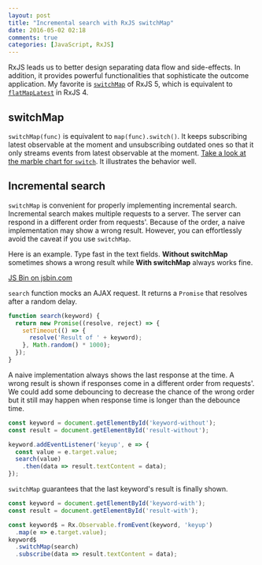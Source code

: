 ```yaml
---
layout: post
title: "Incremental search with RxJS switchMap"
date: 2016-05-02 02:18
comments: true
categories: [JavaScript, RxJS]
---
```


RxJS leads us to better design separating data flow and side-effects. In addition, it provides powerful functionalities that sophisticate the outcome application. My favorite is [`switchMap`](http://reactivex.io/rxjs/class/es6/Observable.js~Observable.html#instance-method-switchMap) of RxJS 5, which is equivalent to [`flatMapLatest`](https://github.com/Reactive-Extensions/RxJS/blob/master/doc/api/core/operators/flatmaplatest.md) in RxJS 4.

## switchMap

`switchMap(func)` is equivalent to `map(func).switch()`. It keeps subscribing latest observable at the moment and unsubscribing outdated ones so that it only streams events from latest observable at the moment. [Take a look at the marble chart for `switch`](http://reactivex.io/rxjs/class/es6/Observable.js~Observable.html#instance-method-switch). It illustrates the behavior well.

## Incremental search

`switchMap` is convenient for properly implementing incremental search. Incremental search makes multiple requests to a server. The server can respond in a different order from requests'. Because of the order, a naive implementation may show a wrong result. However, you can effortlessly avoid the caveat if you use `switchMap`.

Here is an example. Type fast in the text fields. **Without switchMap** sometimes shows a wrong result while **With switchMap** always works fine.

<a href="http://jsbin.com/megiqo/edit" target="_blank">JS Bin on jsbin.com</a>

`search` function mocks an AJAX request. It returns a `Promise` that resolves after a random delay.

```js
function search(keyword) {
  return new Promise((resolve, reject) => {
    setTimeout(() => {
      resolve('Result of ' + keyword);
    }, Math.random() * 1000);
  });
}
```

A naive implementation always shows the last response at the time. A wrong result is shown if responses come in a different order from requests'. We could add some debouncing to decrease the chance of the wrong order but it still may happen when response time is longer than the debounce time.

```js
const keyword = document.getElementById('keyword-without');
const result = document.getElementById('result-without');

keyword.addEventListener('keyup', e => {
  const value = e.target.value;
  search(value)
    .then(data => result.textContent = data);
});
```

`switchMap` guarantees that the last keyword's result is finally shown.

```js
const keyword = document.getElementById('keyword-with');
const result = document.getElementById('result-with');

const keyword$ = Rx.Observable.fromEvent(keyword, 'keyup')
  .map(e => e.target.value);
keyword$
  .switchMap(search)
  .subscribe(data => result.textContent = data);
```

